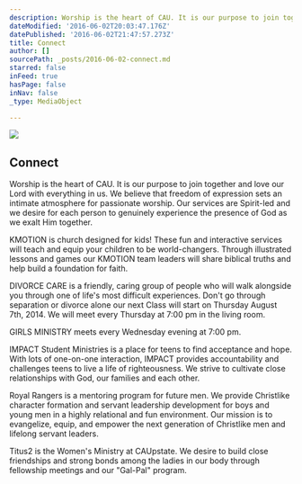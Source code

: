 ```yaml
---
description: Worship is the heart of CAU. It is our purpose to join together and love our Lord with everything in us. We believe that freedom of expression sets an intimate atmosphere for passionate worship. Our services are Spirit-led and we desire for each person to genuinely experience the presence of God as we exalt Him together.
dateModified: '2016-06-02T20:03:47.176Z'
datePublished: '2016-06-02T21:47:57.273Z'
title: Connect
author: []
sourcePath: _posts/2016-06-02-connect.md
starred: false
inFeed: true
hasPage: false
inNav: false
_type: MediaObject

---
```

<article style=""><img src="https://the-grid-user-content.s3-us-west-2.amazonaws.com/54a270b7-bd63-40b0-962d-41653de24673.png" /><h1>Connect</h1></article>

Worship is the heart of CAU. It is our purpose to join together and love our Lord with everything in us. We believe that freedom of expression sets an intimate atmosphere for passionate worship. Our services are Spirit-led and we desire for each person to genuinely experience the presence of God as we exalt Him together.

KMOTION is church designed for kids! These fun and interactive services will teach and equip your children to be world-changers. Through illustrated lessons and games our KMOTION team leaders will share biblical truths and help build a foundation for faith.

DIVORCE CARE is a friendly, caring group of people who will walk alongside you through one of life's most difficult experiences. Don't go through separation or divorce alone our next Class will start on Thursday August 7th, 2014\. We will meet every Thursday at 7:00 pm in the living room.

GIRLS MINISTRY meets every Wednesday evening at 7:00 pm.

IMPACT Student Ministries is a place for teens to find acceptance and hope. With lots of one-on-one interaction, IMPACT provides accountability and challenges teens to live a life of righteousness. We strive to cultivate close relationships with God, our families and each other.

Royal Rangers is a mentoring program for future men. We provide Christlike character formation and servant leadership development for boys and young men in a highly relational and fun environment. Our mission is to evangelize, equip, and empower the next generation of Christlike men and lifelong servant leaders.

Titus2 is the Women's Ministry at CAUpstate. We desire to build close friendships and strong bonds among the ladies in our body through fellowship meetings and our "Gal-Pal" program.